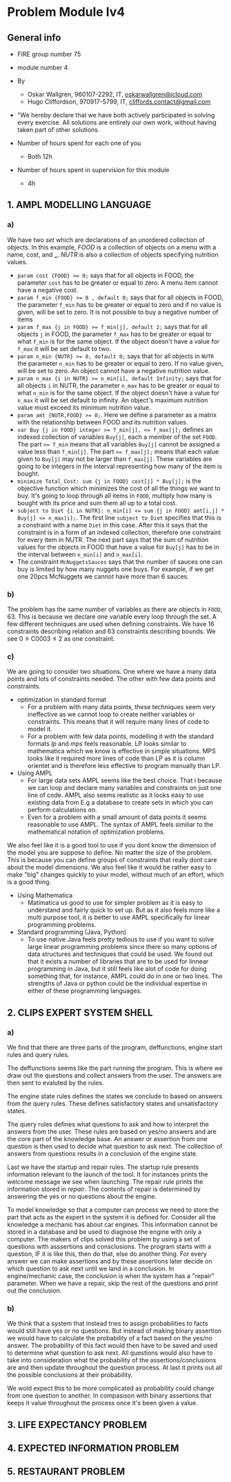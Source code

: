 # Problem Module lv4

## General info

- FIRE group number 75
- module number 4
- By

  - Oskar Wallgren, 960107-2292, IT, oskarwallgren@icloud.com
  - Hugo Cliffordson, 970917-5799, IT, cliffords.contact@gmail.com

- "We hereby declare that we have both actively participated in solving every exercise. All solutions are entirely our own work, without having taken part of other solutions.
- Number of hours spent for each one of you
  - Both 12h
- Number of hours spent in supervision for this module
  - 4h

## 1. AMPL MODELLING LANGUAGE

### a)

We have two _set_ which are declarations of an unordered collection of objects. In this example, _FOOD_ is a collection of objects on a menu with a name, cost, and **\_**. _NUTR_ is also a collection of objects specifying nutrition values.

- `param cost {FOOD} >= 0;` says that for all objects in FOOD, the parameter `cost` has to be greater or equal to zero. A menu item cannot have a negative cost.
- `param f_min {FOOD} >= 0 , default 0;` says that for all objects in FOOD, the parameter `f_min` has to be greater or equal to zero and if no value is given, will be set to zero. It is not possible to buy a negative number of items
- `param f_max {j in FOOD} >= f_min[j], default 2;` says that for all objects `j` in FOOD, the parameter `f_max` has to be greater or equal to what `f_min` is for the same object. If the object doesn't have a value for `f_max` it will be set default to two.
- `param n_min {NUTR} >= 0, default 0;` says that for all objects in `NUTR` the parameter `n_min` has to be greater or equal to zero. If no value given, will be set to zero. An object cannot have a negative nutrition value.
- `param n_max {i in NUTR} >= n_min[i], default Infinity;` says that for all objects `i` in NUTR, the parameter `n_max` has to be greater or equal to what `n_min` is for the same object. If the object doesn't have a value for `n_max` it will be set default to infinity. An object's maximum nutrition value must exceed its minimum nutrition value.
- `param amt {NUTR,FOOD} >= 0;`. Here we define a parameter as a matrix with the relationship between FOOD and its nutrition values.
- `var Buy {j in FOOD} integer >= f_min[j], <= f_max[j];` defines an indexed collection of variables `Buy[j]`, each a member of the set `FOOD`. The part `>= f_min` means that all variables `Buy[j]` cannot be assigned a value less than `f_min[j]`. The part `<= f_max[j];` means that each value given to `Buy[j]` may not be larger than `f_max[j]`. These variables are going to be integers in the interval representing how many of the item is bought.
- `minimize Total_Cost: sum {j in FOOD} cost[j] * Buy[j];` is the objective function which minimizes the cost of all the things we want to buy. It's going to loop through all items in `FOOD`, multiply how many is bought with its price and sum them all up to a total cost.
- `subject to Diet {i in NUTR}: n_min[i] <= sum {j in FOOD} amt[i,j] * Buy[j] <= n_max[i];`. The first line `subject to Diet` specifies that this is a constraint with a name `Diet` in this case. After this it says that the constraint is in a form of an indexed collection, therefore one constraint for every item in NUTR. The next part says that the sum of nutrition values for the objects in FOOD that have a value for `Buy[j]` has to be in the interval between `n_min[i]` and `n_max[i]`.
- The constraint `McNuggetsSauces` says that the number of sauces one can buy is limited by how many nuggets one buys. For example, if we get one 20pcs McNuggets we cannot have more than 6 sauces.

### b)

The problem has the same number of variables as there are objects in `FOOD`, 63. This is because we declare one variable every loop through the set. A few different techniques are used when defining constraints. We have 16 constraints describing relation and 63 constraints describing bounds. We see $0 \le \text{C0003} \le 2$ as one constraint.

### c)

We are going to consider two situations. One where we have a many data points and lots of constraints needed. The other with few data points and constraints.

- optimization in standard format
  - For a problem with many data points, these techniques seem very ineffective as we cannot loop to create neither variables or constraints. This means that it will require many lines of code to model it.
  - For a problem with few data points, modelling it with the standard formats _lp_ and _mps_ feels reasonable. LP looks similar to mathematica which we know is effective in simple situations. MPS looks like it required more lines of code than LP as it is column orientet and is therefore less effective to program manually than LP.
- Using AMPL
  - For large data sets AMPL seems like the best choice. That i because we can loop and declare many variables and constraints on just one line of code. AMPL also seems realistic as it looks easy to use existing data from E.g a database to create sets in which you can perform calculations on.
  - Even for a problem with a small amount of data points it seems reasonable to use AMPL. The syntax of AMPL feels similiar to the mathematical notation of optimization problems.

We also feel like it is a good tool to use if you dont know the dimension of the model you are suppose to define. No matter the size of the problem. This is because you can define groups of constraints that really dont care about the model dimensions. We also feel like it would be rather easy to make "big" changes quickly to your model, without much of an effort, which is a good thing.

- Using Mathematica
  - Matimatica us good to use for simpler problem as it is easy to understand and fairly quick to set up. But as it also feels more like a multi purpose tool, it is better to use AMPL specifically for linear programming problems.
- Standard programming (Java, Python)
  - To use native Java feels pretty tedious to use if you want to solve large linear programming problems since there so many options of data structures and techniques that could be used. We found out that it exists a number of libraries that are to be used for linnear programming in Java, but it still feels like alot of code for doing something that, for instance, AMPL could do in one or two lines. The strengths of Java or python could be the individual expertise in either of these programming languages.

## 2. CLIPS EXPERT SYSTEM SHELL

### a)

We find that there are three parts of the program, deffunctions, engine start rules and query rules.

The deffunctions seems like the part running the program. This is where we draw out the questions and collect answers from the user. The answers are then sent to evaluted by the rules.

The engine state rules defines the states we conclude to based on answers from the query rules. These defines satisfactory states and unsatisfactory states.

The query rules defines what questions to ask and how to interpret the answers from the user. These rules are based on yes/no answers and are the core part of the knowledge base. An answer or assertion from one question is then used to decide what question to ask next. The collection of answers from questions results in a conclusion of the engine state.

Last we have the startup and repair rules. The startup rule presents information relevant to the launch of the tool. It for instances prints the welcome message we see when launching. The repair rule prints the information stored in _repair_. The contents of repair is determined by answering the yes or no questions about the engine.

To model knowledge so that a computer can process we need to store the part that acts as the expert in the system it is defined for. Consider all the knowledge a mechanic has about car engines. This information cannot be stored in a database and be used to diagnose the engine with only a computer. The makers of clips solved this problem by using a set of questions with asssertions and consclusions. The program starts with a question, IF it is like this, then do that, else do another thing. For every answer we can make assertions and by these assertions later decide on which question to ask next until we land in a conclusion. In engine/mechanic case, the conclusion is when the system has a "repair" parameter. When we have a repair, skip the rest of the questions and print out the conclusion.

### b)

We think that a system that instead tries to assign probabilities to facts would still have yes or no questions. But instead of making binary assertion we would have to calculate the probability of a fact based on the yes/no answer. The probability of this fact would then have to be saved and used to determine what question to ask next. All questions would also have to take into consideration what the probability of the assertions/conclusions are and then update throughout the question process. At last it prints out all the possible conclusions at their probability.

We wold expect this to be more complicated as probability could change from one question to another. In compasison with binary assertions that keeps it value throughout the process once it's been given a value.

## 3. LIFE EXPECTANCY PROBLEM

## 4. EXPECTED INFORMATION PROBLEM

## 5. RESTAURANT PROBLEM
